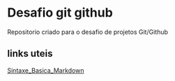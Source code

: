 # Desafio git github
Repositorio criado para o desafio de projetos Git/Github
## links uteis
[Sintaxe_Basica_Markdown](https://www.markdownguide.org/basic-syntax/)
